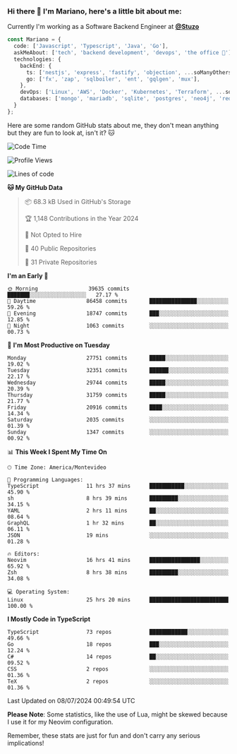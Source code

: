 ### Hi there 👋 I'm Mariano, here's a little bit about me:

Currently I'm working as a Software Backend Engineer at [**@Stuzo**](https://www.stuzo.com/)

```ts
const Mariano = {
  code: ['Javascript', 'Typescript', 'Java', 'Go'],
  askMeAbout: ['tech', 'backend development', 'devops', 'the office 💼'],
  technologies: {
    backEnd: {
      ts: ['nestjs', 'express', 'fastify', 'objection', ...soManyOthersFrameworks],
      go: ['fx', 'zap', 'sqlboiler', 'ent', 'gqlgen', 'mux'],
    },
    devOps: ['Linux', 'AWS', 'Docker', 'Kubernetes', 'Terraform', ...soManyOthersTools],
    databases: ['mongo', 'mariadb', 'sqlite', 'postgres', 'neo4j', 'redis', ...],
  }
};
```

Here are some random GitHub stats about me, they don't mean anything but they are fun to look at, isn't it? 🐱

<!--START_SECTION:waka-->
![Code Time](http://img.shields.io/badge/Code%20Time-2%2C200%20hrs%2051%20mins-blue)

![Profile Views](http://img.shields.io/badge/Profile%20Views-2-blue)

![Lines of code](https://img.shields.io/badge/From%20Hello%20World%20I%27ve%20Written-23.5%20million%20lines%20of%20code-blue)

**🐱 My GitHub Data** 

> 📦 68.3 kB Used in GitHub's Storage 
 > 
> 🏆 1,148 Contributions in the Year 2024
 > 
> 🚫 Not Opted to Hire
 > 
> 📜 40 Public Repositories 
 > 
> 🔑 31 Private Repositories 
 > 
**I'm an Early 🐤** 

```text
🌞 Morning                39635 commits       ███████░░░░░░░░░░░░░░░░░░   27.17 % 
🌆 Daytime                86458 commits       ███████████████░░░░░░░░░░   59.26 % 
🌃 Evening                18747 commits       ███░░░░░░░░░░░░░░░░░░░░░░   12.85 % 
🌙 Night                  1063 commits        ░░░░░░░░░░░░░░░░░░░░░░░░░   00.73 % 
```
📅 **I'm Most Productive on Tuesday** 

```text
Monday                   27751 commits       █████░░░░░░░░░░░░░░░░░░░░   19.02 % 
Tuesday                  32351 commits       ██████░░░░░░░░░░░░░░░░░░░   22.17 % 
Wednesday                29744 commits       █████░░░░░░░░░░░░░░░░░░░░   20.39 % 
Thursday                 31759 commits       █████░░░░░░░░░░░░░░░░░░░░   21.77 % 
Friday                   20916 commits       ████░░░░░░░░░░░░░░░░░░░░░   14.34 % 
Saturday                 2035 commits        ░░░░░░░░░░░░░░░░░░░░░░░░░   01.39 % 
Sunday                   1347 commits        ░░░░░░░░░░░░░░░░░░░░░░░░░   00.92 % 
```


📊 **This Week I Spent My Time On** 

```text
🕑︎ Time Zone: America/Montevideo

💬 Programming Languages: 
TypeScript               11 hrs 37 mins      ███████████░░░░░░░░░░░░░░   45.90 % 
sh                       8 hrs 39 mins       █████████░░░░░░░░░░░░░░░░   34.15 % 
YAML                     2 hrs 11 mins       ██░░░░░░░░░░░░░░░░░░░░░░░   08.64 % 
GraphQL                  1 hr 32 mins        ██░░░░░░░░░░░░░░░░░░░░░░░   06.11 % 
JSON                     19 mins             ░░░░░░░░░░░░░░░░░░░░░░░░░   01.28 % 

🔥 Editors: 
Neovim                   16 hrs 41 mins      ████████████████░░░░░░░░░   65.92 % 
Zsh                      8 hrs 38 mins       █████████░░░░░░░░░░░░░░░░   34.08 % 

💻 Operating System: 
Linux                    25 hrs 20 mins      █████████████████████████   100.00 % 
```

**I Mostly Code in TypeScript** 

```text
TypeScript               73 repos            ████████████░░░░░░░░░░░░░   49.66 % 
Go                       18 repos            ███░░░░░░░░░░░░░░░░░░░░░░   12.24 % 
C#                       14 repos            ██░░░░░░░░░░░░░░░░░░░░░░░   09.52 % 
CSS                      2 repos             ░░░░░░░░░░░░░░░░░░░░░░░░░   01.36 % 
TeX                      2 repos             ░░░░░░░░░░░░░░░░░░░░░░░░░   01.36 % 
```




 Last Updated on 08/07/2024 00:49:54 UTC
<!--END_SECTION:waka-->

**Please Note**: Some statistics, like the use of Lua, might be skewed because I use it for my Neovim configuration.

Remember, these stats are just for fun and don't carry any serious implications!
